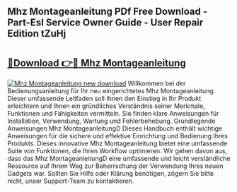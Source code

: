 ## Mhz Montageanleitung PDf Free Download - Part-EsI Service Owner Guide - User Repair Edition tZuHj

# <h2><a href="http://df8j1dv.blite.top/?on=Mhz+Montageanleitung">🔗Download 👉🔴 Mhz Montageanleitung</a></h2>

[![Mhz Montageanleitung new download](https://i.imgur.com/lujVjoI.png)](http://df8j1dv.blite.top/?on=Mhz+Montageanleitung)
Willkommen bei der Bedienungsanleitung für Ihr neu eingerichtetes Mhz Montageanleitung. Dieser umfassende Leitfaden soll Ihnen den Einstieg in Ihr Produkt erleichtern und Ihnen ein gründliches Verständnis seiner Merkmale, Funktionen und Fähigkeiten vermitteln. Sie finden klare Anweisungen für Installation, Verwendung, Wartung und Fehlerbehebung. Grundlegende Anweisungen Mhz MontageanleitungD Dieses Handbuch enthält wichtige Anweisungen für die sichere und effektive Einrichtung und Bedienung Ihres Produkts. Dieses innovative Mhz Montageanleitung bietet eine umfassende Suite von Funktionen, die Ihren Workflow optimieren. Wir gehen davon aus, dass das Mhz MontageanleitungD eine umfassende und leicht verständliche Ressource auf Ihrem Weg zur Beherrschung der Verwendung Ihres neuen Gadgets war. Sollten Sie Hilfe oder Klärung benötigen, zögern Sie bitte nicht, unser Support-Team zu kontaktieren.
